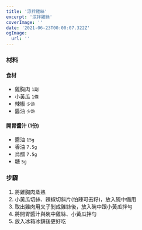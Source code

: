 ```yaml
---
title: '涼拌雞絲'
excerpt: '涼拌雞絲'
coverImage: ''
date: '2021-06-23T00:00:07.322Z'
ogImage:
  url: ''
---
```


### 材料


#### 食材

- 雞胸肉 `1副`
- 小黃瓜 `1條`
- 辣椒 `少許`
- 醬油 `少許`

#### 開胃醬汁 (1份)

- 醬油 `15g`
- 香油 `7.5g`
- 烏醋 `7.5g`
- 糖 `5g`


### 步驟

1. 將雞胸肉蒸熟
2. 小黃瓜切絲、辣椒切斜片(怕辣可去籽)，放入碗中備用
3. 取出雞肉用叉子剝成雞絲後，放入碗中跟小黃瓜拌勻
4. 將開胃醬汁與碗中雞絲、小黃瓜拌勻
5. 放入冰箱冰鎮後更好吃

